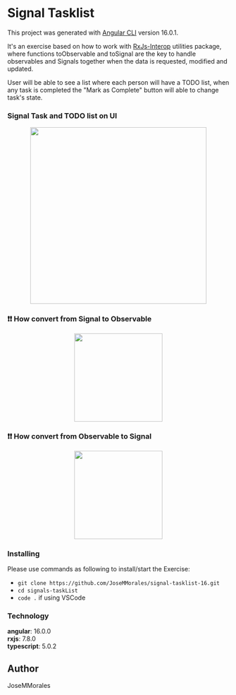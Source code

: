 # Signal Tasklist

This project was generated with [Angular CLI](https://github.com/angular/angular-cli) version 16.0.1.

It's an exercise based on how to work with [RxJs-Interop](https://angular.io/guide/rxjs-interop) utilities package, where functions toObservable and toSignal are the key to handle observables and Signals together when the data is requested, modified and updated.

User will be able to see a list where each person will have a TODO list, when any task is completed the "Mark as Complete" button will able to change task's state. 

### Signal Task and TODO list on UI

<div align="center">

<img src="https://github.com/JoseMMorales/sekelon-loader-17/assets/43299285/6d7d26b4-ffaa-4560-b13e-0c1b915393a1" width="400">

</div>

### ❗❗ How convert from Signal to Observable 

<div align="center">

<img src="https://github.com/JoseMMorales/sekeleton-loader-17/assets/43299285/bfbc1c6c-f02d-424d-a216-518e87e79b47" width="200">

</div>

### ❗❗ How convert from Observable to Signal

<div align="center">

<img src="https://github.com/JoseMMorales/sekeleton-loader-17/assets/43299285/7b3fd292-7deb-4419-aa32-f496d53a0efa" width="200">

</div>

### **Installing**

Please use commands as following to install/start the Exercise:

- `git clone https://github.com/JoseMMorales/signal-tasklist-16.git`
- `cd signals-taskList`
- `code .` if using VSCode

### **Technology**

<b>angular</b>: 16.0.0</br>
<b>rxjs</b>: 7.8.0</br>
<b>typescript</b>: 5.0.2</br>

## Author

JoseMMorales
